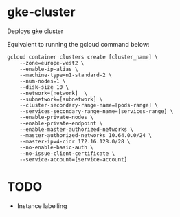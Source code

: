 # gke-cluster 
Deploys gke cluster

Equivalent to running the gcloud command below:

```
gcloud container clusters create [cluster_name] \
    --zone=europe-west2 \
    --enable-ip-alias \
    --machine-type=n1-standard-2 \
    --num-nodes=1 \
    --disk-size 10 \
    --network=[network]  \
    --subnetwork=[subnetwork] \
    --cluster-secondary-range-name=[pods-range] \
    --services-secondary-range-name=[services-range] \
    --enable-private-nodes \
    --enable-private-endpoint \
    --enable-master-authorized-networks \
    --master-authorized-networks 10.64.0.0/24 \
    --master-ipv4-cidr 172.16.128.0/28 \
    --no-enable-basic-auth \
    --no-issue-client-certificate \
    --service-account=[service-account]
```

# TODO
* Instance labelling
